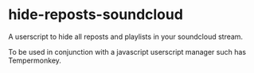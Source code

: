 # hide-reposts-soundcloud

A userscript to hide all reposts and playlists in your soundcloud stream.

To be used in conjunction with a javascript userscript manager such has Tempermonkey.

